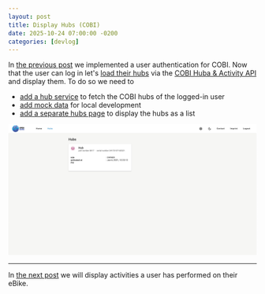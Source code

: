 ```yaml
---
layout: post
title: Display Hubs (COBI)
date: 2025-10-24 07:00:00 -0200
categories: [devlog]
---
```


In [the previous post](https://open-ebike.github.io/devlog/2025/10/23/implement-authentication-cobi.html) we implemented a user authentication for COBI.
Now that the user can log in let's [load their hubs](https://github.com/open-ebike/open-ebike-frontend/issues/34) via the [COBI Huba & Activity API](https://portal.bosch-ebike.com/data-act/app#/cobi-hub-activity) and display them. 
To do so we need to

* [add a hub service](https://github.com/open-ebike/open-ebike-frontend/commit/7f1cf1301865c520e43e32df261e33210d886d79) to fetch the COBI hubs of the logged-in user
* [add mock data](https://github.com/open-ebike/open-ebike-frontend/commit/f31ca5d5873c6feaff0f9f19af511eea69c63de0) for local development
* [add a separate hubs page](https://github.com/open-ebike/open-ebike-frontend/commit/3d2f3e2e7a7157ba98e02cb8c65e4fd35dd76607) to display the hubs as a list

![web-app-hubs.png](/assets/2025-10-24/web-app-hubs.png)

---

In [the next post](https://open-ebike.github.io/devlog/2025/10/25/display-activities.html) we will display activities a user has performed on their eBike.